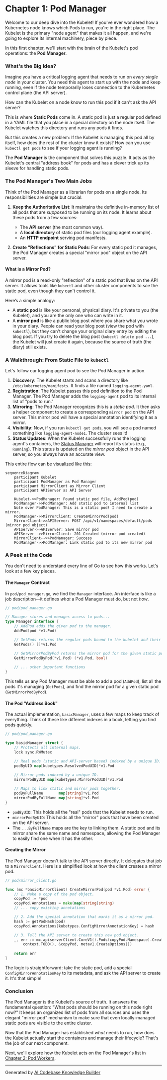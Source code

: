 # Chapter 1: Pod Manager

Welcome to our deep dive into the Kubelet! If you've ever wondered how a Kubernetes node knows which Pods to run, you're in the right place. The Kubelet is the primary "node agent" that makes it all happen, and we're going to explore its internal machinery, piece by piece.

In this first chapter, we'll start with the brain of the Kubelet's pod operations: the **Pod Manager**.

### What's the Big Idea?

Imagine you have a critical logging agent that needs to run on *every single node* in your cluster. You need this agent to start up with the node and keep running, even if the node temporarily loses connection to the Kubernetes control plane (the API server).

How can the Kubelet on a node know to run this pod if it can't ask the API server?

This is where **Static Pods** come in. A static pod is just a regular pod defined in a YAML file that you place in a special directory on the node itself. The Kubelet watches this directory and runs any pods it finds.

But this creates a new problem: If the Kubelet is managing this pod all by itself, how does the rest of the cluster know it exists? How can you use `kubectl get pods` to see if your logging agent is running?

The **Pod Manager** is the component that solves this puzzle. It acts as the Kubelet's central "address book" for pods and has a clever trick up its sleeve for handling static pods.

### The Pod Manager's Two Main Jobs

Think of the Pod Manager as a librarian for pods on a single node. Its responsibilities are simple but crucial:

1.  **Keep the Authoritative List**: It maintains the definitive in-memory list of all pods that are *supposed* to be running on its node. It learns about these pods from a few sources:
    *   The **API server** (the most common way).
    *   A **local directory** of static pod files (our logging agent example).
    *   An **HTTP endpoint** serving pod manifests.

2.  **Create "Reflections" for Static Pods**: For every static pod it manages, the Pod Manager creates a special "mirror pod" object on the API server.

#### What is a Mirror Pod?

A mirror pod is a read-only "reflection" of a static pod that lives on the API server. It allows tools like `kubectl` and other cluster components to *see* the static pod, even though they can't control it.

Here’s a simple analogy:
*   A **static pod** is like your personal, physical diary. It's private to you (the Kubelet), and you are the only one who can write in it.
*   A **mirror pod** is like a public blog post where you share what you wrote in your diary. People can read your blog post (view the pod with `kubectl`), but they can't change your original diary entry by editing the blog post. If you try to delete the blog post (`kubectl delete pod ...`), the Kubelet will just create it again, because the source of truth (the diary) still exists.

### A Walkthrough: From Static File to `kubectl`

Let's follow our logging agent pod to see the Pod Manager in action.

1.  **Discovery**: The Kubelet starts and scans a directory like `/etc/kubernetes/manifests`. It finds a file named `logging-agent.yaml`.
2.  **Registration**: The Kubelet passes this pod definition to the Pod Manager. The Pod Manager adds the `logging-agent` pod to its internal list of "pods to run."
3.  **Mirroring**: The Pod Manager recognizes this is a *static pod*. It then asks a helper component to create a corresponding `mirror pod` on the API server. This mirror pod will have a special annotation identifying it as a mirror.
4.  **Visibility**: Now, if you run `kubectl get pods`, you will see a pod named something like `logging-agent-node1`. The cluster sees it!
5.  **Status Updates**: When the Kubelet successfully runs the logging agent's containers, the [Status Manager](06_status_manager_.md) will report its status (e.g., `Running`). This status is updated on the *mirror pod* object in the API server, so you always have an accurate view.

This entire flow can be visualized like this:

```mermaid
sequenceDiagram
    participant Kubelet
    participant PodManager as Pod Manager
    participant MirrorClient as Mirror Client
    participant APIServer as API Server

    Kubelet->>PodManager: Found static pod file, AddPod(pod)
    PodManager->>PodManager: Add static pod to internal list
    Note over PodManager: This is a static pod! I need to create a mirror.
    PodManager->>MirrorClient: CreateMirrorPod(pod)
    MirrorClient->>APIServer: POST /api/v1/namespaces/default/pods (mirror pod object)
    APIServer->>APIServer: Save mirror pod
    APIServer-->>MirrorClient: 201 Created (mirror pod created)
    MirrorClient-->>PodManager: Success
    PodManager->>PodManager: Link static pod to its new mirror pod
```

### A Peek at the Code

You don't need to understand every line of Go to see how this works. Let's look at a few key pieces.

#### The `Manager` Contract

In `pod/pod_manager.go`, we find the `Manager` interface. An interface is like a job description—it defines *what* a Pod Manager must do, but not *how*.

```go
// pod/pod_manager.go

// Manager stores and manages access to pods...
type Manager interface {
	// AddPod adds the given pod to the manager.
	AddPod(pod *v1.Pod)

	// GetPods returns the regular pods bound to the kubelet and their spec.
	GetPods() []*v1.Pod

	// GetMirrorPodByPod returns the mirror pod for the given static pod...
	GetMirrorPodByPod(*v1.Pod) (*v1.Pod, bool)
	
    // ... other important functions
}
```

This tells us any Pod Manager must be able to add a pod (`AddPod`), list all the pods it's managing (`GetPods`), and find the mirror pod for a given static pod (`GetMirrorPodByPod`).

#### The Pod "Address Book"

The actual implementation, `basicManager`, uses a few maps to keep track of everything. Think of these like different indexes in a book, letting you find pods quickly.

```go
// pod/pod_manager.go

type basicManager struct {
	// Protects all internal maps.
	lock sync.RWMutex

	// Real pods (static and API-server based) indexed by a unique ID.
	podByUID map[kubetypes.ResolvedPodUID]*v1.Pod
	
    // Mirror pods indexed by a unique ID.
	mirrorPodByUID map[kubetypes.MirrorPodUID]*v1.Pod

	// Maps to link static and mirror pods together.
	podByFullName       map[string]*v1.Pod
	mirrorPodByFullName map[string]*v1.Pod
}
```

*   `podByUID`: This holds all the "real" pods that the Kubelet needs to run.
*   `mirrorPodByUID`: This holds all the "mirror" pods that have been created on the API server.
*   The `...ByFullName` maps are the key to linking them. A static pod and its mirror share the same name and namespace, allowing the Pod Manager to easily find one when it has the other.

#### Creating the Mirror

The Pod Manager doesn't talk to the API server directly. It delegates that job to a `MirrorClient`. Here is a simplified look at how the client creates a mirror pod.

```go
// pod/mirror_client.go

func (mc *basicMirrorClient) CreateMirrorPod(pod *v1.Pod) error {
	// 1. Make a copy of the pod object.
	copyPod := *pod
	copyPod.Annotations = make(map[string]string)
	// ... copy existing annotations

	// 2. Add the special annotation that marks it as a mirror pod.
	hash := getPodHash(pod)
	copyPod.Annotations[kubetypes.ConfigMirrorAnnotationKey] = hash

	// 3. Tell the API server to create this new pod object.
	_, err := mc.apiserverClient.CoreV1().Pods(copyPod.Namespace).Create(
		context.TODO(), &copyPod, metav1.CreateOptions{})
	
	return err
}
```

The logic is straightforward: take the static pod, add a special `ConfigMirrorAnnotationKey` to its metadata, and ask the API server to create it. It's that simple!

### Conclusion

The Pod Manager is the Kubelet's source of truth. It answers the fundamental question: "What pods should be running on this node right now?" It keeps an organized list of pods from all sources and uses the elegant "mirror pod" mechanism to make sure that even locally-managed static pods are visible to the entire cluster.

Now that the Pod Manager has established *what* needs to run, how does the Kubelet actually start the containers and manage their lifecycle? That's the job of our next component.

Next, we'll explore how the Kubelet acts on the Pod Manager's list in [Chapter 2: Pod Workers](02_pod_workers_.md).

---

Generated by [AI Codebase Knowledge Builder](https://github.com/The-Pocket/Tutorial-Codebase-Knowledge)